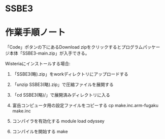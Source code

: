 # SSBE3

作業手順ノート
===========

「Code」ポタンの下にあるDownload zipをクリックするとプログラムパッケージ本体「SSBE3-main.zip」が入手できる。

Wisteriaにインストールする場合:

1. 「SSBE3(略).zip」をworkディレクトリにアップロードする

2. 「unzip SSBE3(略).zip」で圧縮ファイルを展開する

3. 「cd SSBE3(略)/」で展開済みディレクトリに入る

4. 富岳コンピュータ用の設定ファイルをコピーする
cp make.inc.arm-fugaku make.inc

5. コンパイラを有効化する
module load odyssey

6. コンパイルを開始する
make
